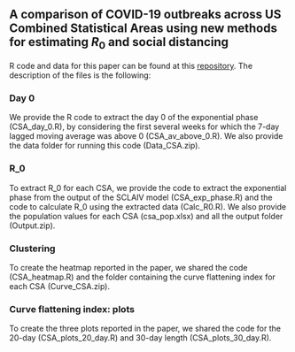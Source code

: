 
## A comparison of COVID-19 outbreaks across US Combined Statistical Areas using new methods for estimating $R_0$ and social distancing <br />

R code and data for this paper can be found at this [repository](https://github.com/LudovicaLV/CSA_paper.git). The description of the files is the following:

### Day 0 <br />

We provide the R code to extract the day 0 of the exponential phase (CSA_day_0.R), by considering the first several weeks for which the 7-day lagged moving average was above 0 (CSA_av_above_0.R). We also provide the data folder for running this code (Data_CSA.zip).

### R_0 <br />

To extract R_0 for each CSA, we provide the code to extract the exponential phase from the output of the SCLAIV model (CSA_exp_phase.R) and the code to calculate R_0 using the extracted data (Calc_R0.R). We also provide the population values for each CSA (csa_pop.xlsx) and all the output folder (Output.zip).

### Clustering <br />

To create the heatmap reported in the paper, we shared the code (CSA_heatmap.R) and the folder containing the curve flattening index for each CSA (Curve_CSA.zip).

### Curve flattening index: plots <br />

To create the three plots reported in the paper, we shared the code for the 20-day (CSA_plots_20_day.R) and 30-day length (CSA_plots_30_day.R).
